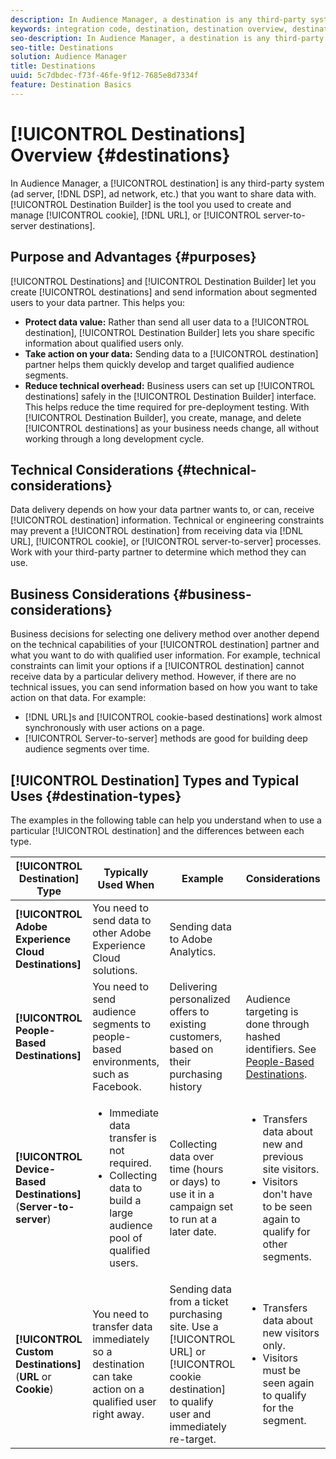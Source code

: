 ```yaml
---
description: In Audience Manager, a destination is any third-party system (ad server, DSP, ad network, etc.) that you want to share data with. Destination Builder is the tool you used to create and manage cookie, URL, or server-to-server destinations.
keywords: integration code, destination, destination overview, destination, destination, destination, destination, destination, destination, destination, destination, destination, destination, destination
seo-description: In Audience Manager, a destination is any third-party system (ad server, DSP, ad network, etc.) that you want to share data with. Destination Builder is the tool you used to create and manage cookie, URL, or server-to-server destinations.
seo-title: Destinations
solution: Audience Manager
title: Destinations
uuid: 5c7dbdec-f73f-46fe-9f12-7685e8d7334f
feature: Destination Basics
---
```


# [!UICONTROL Destinations] Overview {#destinations}

In Audience Manager, a [!UICONTROL destination] is any third-party system (ad server, [!DNL DSP], ad network, etc.) that you want to share data with. [!UICONTROL Destination Builder] is the tool you used to create and manage [!UICONTROL cookie], [!DNL URL], or [!UICONTROL server-to-server destinations].

## Purpose and Advantages {#purposes}

<!-- c_destinations.xml -->

[!UICONTROL Destinations] and [!UICONTROL Destination Builder] let you create [!UICONTROL destinations] and send information about segmented users to your data partner. This helps you:

* **Protect data value:** Rather than send all user data to a [!UICONTROL destination], [!UICONTROL Destination Builder] lets you share specific information about qualified users only.
* **Take action on your data:** Sending data to a [!UICONTROL destination] partner helps them quickly develop and target qualified audience segments.
* **Reduce technical overhead:** Business users can set up [!UICONTROL destinations] safely in the [!UICONTROL Destination Builder] interface. This helps reduce the time required for pre-deployment testing. With [!UICONTROL Destination Builder], you create, manage, and delete [!UICONTROL destinations] as your business needs change, all without working through a long development cycle.

## Technical Considerations {#technical-considerations}

<!-- destination-delivery-methods.xml -->

Data delivery depends on how your data partner wants to, or can, receive [!UICONTROL destination] information. Technical or engineering constraints may prevent a [!UICONTROL destination] from receiving data via [!DNL URL], [!UICONTROL cookie], or [!UICONTROL server-to-server] processes. Work with your third-party partner to determine which method they can use.

## Business Considerations {#business-considerations}

Business decisions for selecting one delivery method over another depend on the technical capabilities of your [!UICONTROL destination] partner and what you want to do with qualified user information. For example, technical constraints can limit your options if a [!UICONTROL destination] cannot receive data by a particular delivery method. However, if there are no technical issues, you can send information based on how you want to take action on that data. For example:

* [!DNL URL]s and [!UICONTROL cookie-based destinations] work almost synchronously with user actions on a page.
* [!UICONTROL Server-to-server] methods are good for building deep audience segments over time.

## [!UICONTROL Destination] Types and Typical Uses {#destination-types}

The examples in the following table can help you understand when to use a particular [!UICONTROL destination] and the differences between each type.

| [!UICONTROL Destination] Type | Typically Used When | Example | Considerations |
|--- |--- |--- |--- |
|**[!UICONTROL Adobe Experience Cloud Destinations]**|You need to send data to other Adobe Experience Cloud solutions.|Sending data to Adobe Analytics.||
|**[!UICONTROL People-Based Destinations]**|You need to send audience segments to people-based environments, such as Facebook.|Delivering personalized offers to existing customers, based on their purchasing history|Audience targeting is done through hashed identifiers. See [People-Based Destinations](people-based-destinations-overview.md).|
|**[!UICONTROL Device-Based Destinations]** (**Server-to-server**)|<ul><li>Immediate data transfer is not required.</li><li>Collecting data to build a large audience pool of qualified users.</li></ul>|Collecting data over time (hours or days) to use it in a campaign set to run at a later date.|<ul><li>Transfers data about new and previous site visitors. </li><li>Visitors don't have to be seen again to qualify for other segments.</li></ul>|
|**[!UICONTROL Custom Destinations]** (**URL** or **Cookie**)|You need to transfer data immediately so a destination can take action on a qualified user right away.|Sending data from a ticket purchasing site. Use a [!UICONTROL URL] or [!UICONTROL cookie destination] to qualify user and immediately re-target.|<ul><li>Transfers data about new visitors only. </li><li>Visitors must be seen again to qualify for the segment.</li></ul>|
